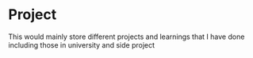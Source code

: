 # Project
This would mainly store different projects and learnings that I have done including those in university and side project
